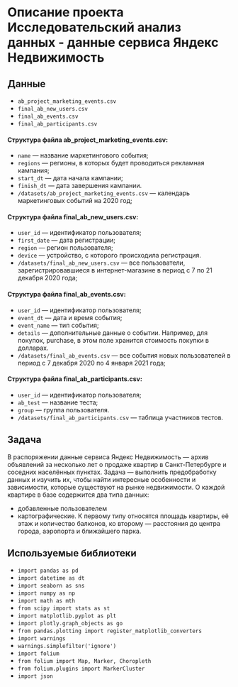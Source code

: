# Описание проекта Исследовательский анализ данных - данные сервиса Яндекс Недвижимость

## Данные
- `ab_project_marketing_events.csv`
- `final_ab_new_users.csv`
- `final_ab_events.csv`
- `final_ab_participants.csv`


#### Структура файла  ab_project_marketing_events.csv:  
- `name` — название маркетингового события;
- `regions` — регионы, в которых будет проводиться рекламная кампания;
- `start_dt` — дата начала кампании;
- `finish_dt` — дата завершения кампании.
- `/datasets/ab_project_marketing_events.csv` — календарь маркетинговых событий на 2020 год;

#### Структура файла final_ab_new_users.csv:
- `user_id` — идентификатор пользователя;
- `first_date` — дата регистрации;
- `region` — регион пользователя;
- `device` — устройство, с которого происходила регистрация.
- `/datasets/final_ab_new_users.csv` — все пользователи, зарегистрировавшиеся в интернет-магазине в период с 7 по 21 декабря 2020 года;

#### Структура файла final_ab_events.csv:
- `user_id` — идентификатор пользователя;
- `event_dt` — дата и время события;
- `event_name` — тип события;
- `details` — дополнительные данные о событии. Например, для покупок, purchase, в этом поле хранится стоимость покупки в долларах.
- `/datasets/final_ab_events.csv` — все события новых пользователей в период с 7 декабря 2020 по 4 января 2021 года;

#### Структура файла final_ab_participants.csv:
- `user_id` — идентификатор пользователя;
- `ab_test` — название теста;
- `group` — группа пользователя.
- `/datasets/final_ab_participants.csv` — таблица участников тестов.
## Задача
В распоряжении данные сервиса Яндекс Недвижимость — архив объявлений за несколько лет о продаже квартир в Санкт-Петербурге и соседних населённых пунктах.
Задача — выполнить предобработку данных и изучить их, чтобы найти интересные особенности и зависимости, которые существуют на рынке недвижимости.
О каждой квартире в базе содержится два типа данных: 
- добавленные пользователем
- картографические. 
К первому типу относятся площадь квартиры, её этаж и количество балконов, ко второму — расстояния до центра города, аэропорта и ближайшего парка. 
## Используемые библиотеки
- `import pandas as pd`
- `import datetime as dt`
- `import seaborn as sns`
- `import numpy as np`
- `import math as mth`
- `from scipy import stats as st`
- `import matplotlib.pyplot as plt`
- `import plotly.graph_objects as go`
- `from pandas.plotting import register_matplotlib_converters`
- `import warnings`
- `warnings.simplefilter('ignore')`
- `import folium`
- `from folium import Map, Marker, Choropleth`
- `from folium.plugins import MarkerCluster`
- `import json`

